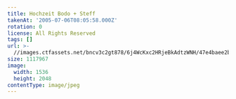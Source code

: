 ```yaml
---
title: Hochzeit Bodo + Steff
takenAt: '2005-07-06T08:05:58.000Z'
rotation: 0
license: All Rights Reserved
tags: []
url: >-
  //images.ctfassets.net/bncv3c2gt878/6j4WcKxc2HRjeBkAdtzWNH/47e4baee2b9e0fb22e7aa5c728524b81/hochzeit-bodo--steff_4560373470_o
size: 1117967
image:
  width: 1536
  height: 2048
contentType: image/jpeg
---
```



